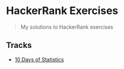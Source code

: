 # HackerRank Exercises

> My solutions to HackerRank exercises

## Tracks

- [10 Days of Statistics](/10-days-of-statistics)
